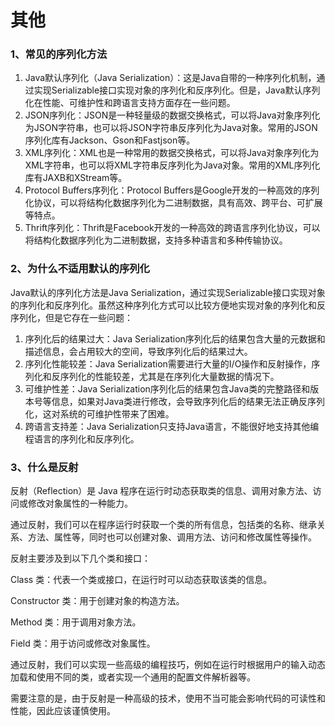 # 其他

### 1、常见的序列化方法

1. Java默认序列化（Java Serialization）：这是Java自带的一种序列化机制，通过实现Serializable接口实现对象的序列化和反序列化。但是，Java默认序列化在性能、可维护性和跨语言支持方面存在一些问题。
2. JSON序列化：JSON是一种轻量级的数据交换格式，可以将Java对象序列化为JSON字符串，也可以将JSON字符串反序列化为Java对象。常用的JSON序列化库有Jackson、Gson和Fastjson等。
3. XML序列化：XML也是一种常用的数据交换格式，可以将Java对象序列化为XML字符串，也可以将XML字符串反序列化为Java对象。常用的XML序列化库有JAXB和XStream等。
4. Protocol Buffers序列化：Protocol Buffers是Google开发的一种高效的序列化协议，可以将结构化数据序列化为二进制数据，具有高效、跨平台、可扩展等特点。
5. Thrift序列化：Thrift是Facebook开发的一种高效的跨语言序列化协议，可以将结构化数据序列化为二进制数据，支持多种语言和多种传输协议。

### 2、为什么不适用默认的序列化

Java默认的序列化方法是Java Serialization，通过实现Serializable接口实现对象的序列化和反序列化。虽然这种序列化方式可以比较方便地实现对象的序列化和反序列化，但是它存在一些问题：

1. 序列化后的结果过大：Java Serialization序列化后的结果包含大量的元数据和描述信息，会占用较大的空间，导致序列化后的结果过大。
2. 序列化性能较差：Java Serialization需要进行大量的I/O操作和反射操作，序列化和反序列化的性能较差，尤其是在序列化大量数据的情况下。
3. 可维护性差：Java Serialization序列化后的结果包含Java类的完整路径和版本号等信息，如果对Java类进行修改，会导致序列化后的结果无法正确反序列化，这对系统的可维护性带来了困难。
4. 跨语言支持差：Java Serialization只支持Java语言，不能很好地支持其他编程语言的序列化和反序列化。

### 3、什么是反射
反射（Reflection）是 Java 程序在运行时动态获取类的信息、调用对象方法、访问或修改对象属性的一种能力。

通过反射，我们可以在程序运行时获取一个类的所有信息，包括类的名称、继承关系、方法、属性等，同时也可以创建对象、调用方法、访问和修改属性等操作。

反射主要涉及到以下几个类和接口：

Class 类：代表一个类或接口，在运行时可以动态获取该类的信息。

Constructor 类：用于创建对象的构造方法。

Method 类：用于调用对象方法。

Field 类：用于访问或修改对象属性。

通过反射，我们可以实现一些高级的编程技巧，例如在运行时根据用户的输入动态加载和使用不同的类，或者实现一个通用的配置文件解析器等。

需要注意的是，由于反射是一种高级的技术，使用不当可能会影响代码的可读性和性能，因此应该谨慎使用。